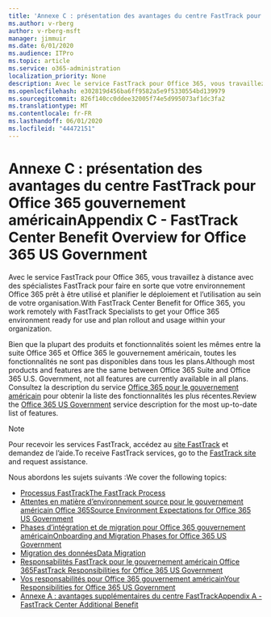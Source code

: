 ```yaml
---
title: 'Annexe C : présentation des avantages du centre FastTrack pour Office 365 gouvernement américain'
ms.author: v-rberg
author: v-rberg-msft
manager: jimmuir
ms.date: 6/01/2020
ms.audience: ITPro
ms.topic: article
ms.service: o365-administration
localization_priority: None
description: Avec le service FastTrack pour Office 365, vous travaillez à distance avec des spécialistes FastTrack pour faire en sorte que votre environnement Office 365 prêt à être utilisé et planifier le déploiement et l’utilisation au sein de votre organisation.
ms.openlocfilehash: e302819d456ba6ff9582a5e9f5330554bd139979
ms.sourcegitcommit: 826f140cc0ddee32005f74e5d995073af1dc3fa2
ms.translationtype: MT
ms.contentlocale: fr-FR
ms.lasthandoff: 06/01/2020
ms.locfileid: "44472151"
---
```

# <a name="appendix-c---fasttrack-center-benefit-overview-for-office-365-us-government"></a><span data-ttu-id="cf2f9-103">Annexe C : présentation des avantages du centre FastTrack pour Office 365 gouvernement américain</span><span class="sxs-lookup"><span data-stu-id="cf2f9-103">Appendix C - FastTrack Center Benefit Overview for Office 365 US Government</span></span>

<span data-ttu-id="cf2f9-104">Avec le service FastTrack pour Office 365, vous travaillez à distance avec des spécialistes FastTrack pour faire en sorte que votre environnement Office 365 prêt à être utilisé et planifier le déploiement et l’utilisation au sein de votre organisation.</span><span class="sxs-lookup"><span data-stu-id="cf2f9-104">With FastTrack Center Benefit for Office 365, you work remotely with FastTrack Specialists to get your Office 365 environment ready for use and plan rollout and usage within your organization.</span></span> 
  
<span data-ttu-id="cf2f9-105">Bien que la plupart des produits et fonctionnalités soient les mêmes entre la suite Office 365 et Office 365 le gouvernement américain, toutes les fonctionnalités ne sont pas disponibles dans tous les plans.</span><span class="sxs-lookup"><span data-stu-id="cf2f9-105">Although most products and features are the same between Office 365 Suite and Office 365 U.S. Government, not all features are currently available in all plans.</span></span> <span data-ttu-id="cf2f9-106">Consultez la description du service [Office 365 pour le gouvernement américain](https://aka.ms/aboutgovcloud) pour obtenir la liste des fonctionnalités les plus récentes.</span><span class="sxs-lookup"><span data-stu-id="cf2f9-106">Review the [Office 365 US Government](https://aka.ms/aboutgovcloud) service description for the most up-to-date list of features.</span></span>

> [!NOTE]
> <span data-ttu-id="cf2f9-107">Pour recevoir les services FastTrack, accédez au [site FastTrack](https://go.microsoft.com/fwlink/?linkid=780698) et demandez de l’aide.</span><span class="sxs-lookup"><span data-stu-id="cf2f9-107">To receive FastTrack services, go to the [FastTrack site](https://go.microsoft.com/fwlink/?linkid=780698) and request assistance.</span></span>  

<span data-ttu-id="cf2f9-108">Nous abordons les sujets suivants :</span><span class="sxs-lookup"><span data-stu-id="cf2f9-108">We cover the following topics:</span></span>
- [<span data-ttu-id="cf2f9-109">Processus FastTrack</span><span class="sxs-lookup"><span data-stu-id="cf2f9-109">The FastTrack Process</span></span>](O365-fasttrack-process.md) 
- [<span data-ttu-id="cf2f9-110">Attentes en matière d’environnement source pour le gouvernement américain Office 365</span><span class="sxs-lookup"><span data-stu-id="cf2f9-110">Source Environment Expectations for Office 365 US Government</span></span>](US-Gov-appendix-source-environment-expectations.md)   
- [<span data-ttu-id="cf2f9-111">Phases d’intégration et de migration pour Office 365 gouvernement américain</span><span class="sxs-lookup"><span data-stu-id="cf2f9-111">Onboarding and Migration Phases for Office 365 US Government</span></span>](US-Gov-appendix-onboarding-and-migration.md)
- [<span data-ttu-id="cf2f9-112">Migration des données</span><span class="sxs-lookup"><span data-stu-id="cf2f9-112">Data Migration</span></span>](O365-data-migration.md)    
- [<span data-ttu-id="cf2f9-113">Responsabilités FastTrack pour le gouvernement américain Office 365</span><span class="sxs-lookup"><span data-stu-id="cf2f9-113">FastTrack Responsibilities for Office 365 US Government</span></span>](US-Gov-appendix-fasttrack-responsibilities.md)   
- [<span data-ttu-id="cf2f9-114">Vos responsabilités pour Office 365 gouvernement américain</span><span class="sxs-lookup"><span data-stu-id="cf2f9-114">Your Responsibilities for Office 365 US Government</span></span>](US-Gov-appendix-your-responsibilities.md)    
- [<span data-ttu-id="cf2f9-115">Annexe A : avantages supplémentaires du centre FastTrack</span><span class="sxs-lookup"><span data-stu-id="cf2f9-115">Appendix A - FastTrack Center Additional Benefit</span></span>](O365-fasttrack-additional-benefits.md)
